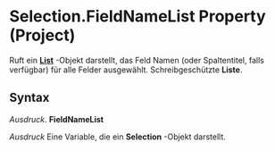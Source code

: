 
# Selection.FieldNameList Property (Project)

Ruft ein  **[List](3934c2e8-d810-6571-9a33-1d41edbab87a.md)** -Objekt darstellt, das Feld Namen (oder Spaltentitel, falls verfügbar) für alle Felder ausgewählt. Schreibgeschützte **Liste**.


## Syntax

 _Ausdruck_. **FieldNameList**

 _Ausdruck_ Eine Variable, die ein **Selection** -Objekt darstellt.

